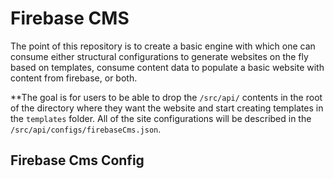 # Firebase CMS

The point of this repository is to create a basic engine with which one can consume either structural configurations to generate websites on the fly based on templates, consume content data to populate a basic website with content from firebase, or both.

**The goal is for users to be able to drop the `/src/api/` contents in the root of the directory where they want the website and start creating templates in the `templates` folder. All of the site configurations will be described in the `/src/api/configs/firebaseCms.json`. 

## Firebase Cms Config

